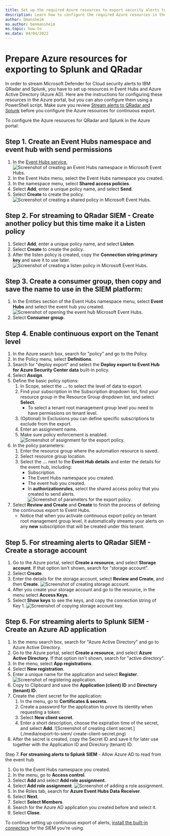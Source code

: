 ```yaml
---
title: Set up the required Azure resources to export security alerts to IBM QRadar and Splunk
description: Learn how to configure the required Azure resources in the Azure portal to stream security alerts to IBM QRadar and Splunk
author: bmansheim
ms.author: benmansheim
ms.topic: how-to
ms.date: 04/04/2022
---
```


# Prepare Azure resources for exporting to Splunk and QRadar

In order to stream Microsoft Defender for Cloud security alerts to IBM QRadar and Splunk, you have to set up resources in Event Hubs and Azure Active Directory (Azure AD). Here are the instructions for configuring these resources in the Azure portal, but you can also configure them using a PowerShell script. Make sure you review [Stream alerts to QRadar and Splunk](export-to-siem.md#stream-alerts-to-qradar-and-splunk) before you configure the Azure resources for continuous export.

To configure the Azure resources for QRadar and Splunk in the Azure portal:

## Step 1. Create an Event Hubs namespace and event hub with send permissions
1. In the [Event Hubs service](../event-hubs/event-hubs-create.md), 
    ![Screenshot of creating an Event Hubs namespace in Microsoft Event Hubs.](./media/export-to-siem/create-event-hub-namespace.png)
1. In the Event Hubs menu, select the Event Hubs namespace you created.
1. In the namespace menu, select **Shared access policies**.
1. Select **Add**, enter a unique policy name, and select **Send**.
1. Select **Create** to create the policy.
    ![Screenshot of creating a shared policy in Microsoft Event Hubs.](./media/export-to-siem/create-shared-access-policy.png)

## Step 2. **For streaming to QRadar SIEM** - Create another policy but this time make it a Listen policy
1. Select **Add**, enter a unique policy name, and select **Listen**.
1. Select **Create** to create the policy.
1. After the listen policy is created, copy the **Connection string primary key** and save it to use later.
    ![Screenshot of creating a listen policy in Microsoft Event Hubs.](./media/export-to-siem/create-shared-listen-policy.png)

## Step 3. Create a consumer group, then copy and save the name to use in the SIEM platform:
1. In the Entities section of the Event Hubs namespace menu, select **Event Hubs** and select the event hub you created.
    ![Screenshot of opening the event hub Microsoft Event Hubs.](./media/export-to-siem/open-event-hub.png)
1. Select **Consumer group**.

## Step 4. Enable continuous export on the Tenant level
1. In the Azure search box, search for "policy" and go to the Policy.
1. In the Policy menu, select **Definitions**.
1. Search for "deploy export" and select the **Deploy export to Event Hub for Azure Security Center data** built-in policy.
1. Select **Assign**.
1. Define the basic policy options:
    1. In Scope, select the **...** to select the level of data to export.
    1. Find your subscription in the Subscription dropdown list, find your resource group in the Resource Group dropdown list, and select **Select**.
        - To select a tenant root management group level you need to have permissions on tenant level.
    1. (Optional) In Exclusions you can define specific subscriptions to exclude from the export.
    1. Enter an assignment name.
    1. Make sure policy enforcement is enabled.
    ![Screenshot of assignment for the export policy.](./media/export-to-siem/create-export-policy.png)
1. In the policy parameters:
    1. Enter the resource group where the automation resource is saved.
    1. Select resource group location.
    1. Select the **...** next to the **Event Hub details** and enter the details for the event hub, including:
        - Subscription.
        - The Event Hubs namespace you created.
        - The event hub you created.
        - In **authorizationrules**, select the shared access policy that you created to send alerts.
    ![Screenshot of parameters for the export policy.](./media/export-to-siem/create-export-policy-parameters.png)
1. Select **Review and Create** and **Create** to finish the process of defining the continuous export to Event Hubs.
    - Notice that when you activate continuous export policy on tenant root management group level, it automatically streams your alerts on any **new** subscription that will be created under this tenant.

## Step 5. **For streaming alerts to QRadar SIEM** - Create a storage account

1. Go to the Azure portal, select **Create a resource**, and select **Storage account**. If that option isn't shown, search for "storage account".
1. Select **Create**.
1. Enter the details for the storage account, select **Review and Create**, and then **Create**.
    ![Screenshot of creating storage account.](./media/export-to-siem/create-storage-account.png)
1. After you create your storage account and go to the resource, in the menu select **Access Keys**.
1. Select **Show keys** to see the keys, and copy the connection string of Key 1.
    ![Screenshot of copying storage account key.](./media/export-to-siem/copy-storage-account-key.png)

## Step 6. **For streaming alerts to Splunk SIEM** - Create an Azure AD application

1. In the menu search box, search for "Azure Active Directory" and go to Azure Active Directory.
1. Go to the Azure portal, select **Create a resource**, and select **Azure Active Directory**. If that option isn't shown, search for "active directory".
1. In the menu, select **App registrations**.
1. Select **New registration**.
1. Enter a unique name for the application and select **Register**.
    ![Screenshot of registering application.](./media/export-to-siem/register-application.png)
1. Copy to Clipboard and save the **Application (client) ID** and **Directory (tenant) ID**.
1. Create the client secret for the application:
    1. In the menu, go to **Certificates & secrets**.
    1. Create a password for the application to prove its identity when requesting a token:
    1. Select **New client secret**.
    1. Enter a short description, choose the expiration time of the secret, and select **Add**.
    ![Screenshot of creating client secret.](./media/export-to-siem/  create-client-secret.png)
1. After the secret is created, copy the Secret ID and save it for later use together with the Application ID and Directory (tenant) ID.

Step 7. **For streaming alerts to Splunk SIEM** - Allow Azure AD to read from the event hub

1. Go to the Event Hubs namespace you created.
1. In the menu, go to **Access control**.
1. Select **Add** and select **Add role assignment**.
1. Select **Add role assignment**.
    ![Screenshot of adding a role assignment.](./media/export-to-siem/add-role-assignment.png)
1. In the Roles tab, search for **Azure Event Hubs Data Receiver**.
1. Select **Next**.
1. Select **Select Members**.
1. Search for the Azure AD application you created before and select it.
1. Select **Close**.

To continue setting up continuous export of alerts, [install the built-in connectors](export-to-siem.md#step-2-connect-the-event-hub-to-your-preferred-solution-using-the-built-in-connectors) for the SIEM you're using.